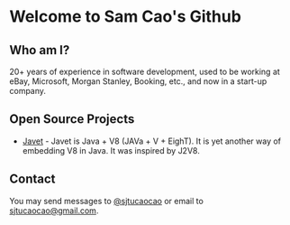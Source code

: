 # Welcome to Sam Cao's Github

## Who am I?

20+ years of experience in software development, used to be working at eBay, Microsoft, Morgan Stanley, Booking, etc., and now in a start-up company.

## Open Source Projects

* [Javet](https://github.com/caoccao/Javet) - Javet is Java + V8 (JAVa + V + EighT). It is yet another way of embedding V8 in Java. It was inspired by J2V8.

## Contact

You may send messages to [@sjtucaocao](https://twitter.com/sjtucaocao) or email to sjtucaocao@gmail.com.
